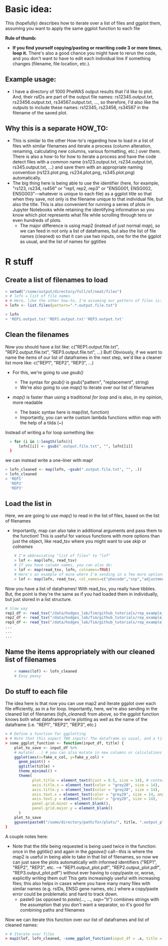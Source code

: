 # Basic idea:
This (hopefully) describes how to iterate over a list of files and ggplot them, assuming you want to apply the same ggplot function to each file

**Rule of thumb:**
- **If you find yourself copying/pasting or rewriting code 3 or more times, loop it.** There's also a good chance you might have to rerun the code, and you don't want to have to edit each individual line if something changes (filename, file location, etc.). 

## Example usage:  
- I have a directory of 1000 PheWAS output results that I'd like to plot. And, their rsIDs are part of the output file names: rs12345.output.txt, rs23456.output.txt, rs34567.output.txt, ..., so therefore, I'd also like the outputs to include these names: rs12345, rs23456, rs34567 in the filename of the saved plot.

## Why this is a separate HOW_TO:
- This is similar to the other How-to's regarding how to load in a list of files with similar filenames and iterate a process (column alteration, renaming, calculating new columns, various formatting, etc.) over them. There is also a how-to for how to iterate a process and have the code detect files with a common name (rs123.output.txt, rs234.output.txt, rs345.output.txt, ...) and save them with an appropriate naming convention (rs123.plot.png, rs234.plot.png, rs345.plot.png) automatically.
- The big thing here is being able to use the identifier (here, for example, "rs123, rs234, rs456" or "rep1, rep2, rep3" or "ENSG001, ENSG002, ENSG003"--whatever is unique to each file) as a ggplot title so that when they save, not only is the filename unique to that individual file, but also the title. This is also convenient for running a series of plots in Jupyter Notebooks while retaining the identifying information so you know which plot represents what file while scrolling through tens or even hundreds of plots.
  - The major difference is using map2 (instead of just normal *map*), so we can feed in not only a list of dataframes, but also the list of file names (cleaned) so that it can use two inputs, one for the the ggplot as usual, and the list of names for ggtitles

# R stuff

## Create a list of filenames to load
```R
> setwd("/some/output/directory/full/of/neat/files")
> # lofn = list of file names
> # Here, like the other how-to, I'm assuming our pattern of files is: REP1.output.txt, REP2.output.txt, REP3.output.txt, ...
> lofn <- list.files(pattern=".*.output.file.txt")

> lofn
> 'REP1.output.txt''REP2.output.txt''REP3.output.txt'

```

## Clean the filenames
Now you should have a list like: c("REP1.output.file.txt", "REP2.output.file.txt", "REP3.output.file.txt", ...)
But! Obviously, if we want to name the items of our list of dataframes in the next step, we'd like a cleaner list more like: c("REP1", "REP2", "REP3", ...)
- For this, we're going to use *gsub()*
  - The syntax for *gsub()* is gsub("pattern", "replacement", string)
  - We're also going to use *map()* to iterate over our list of filenames

- *map()* is faster than using a traditional *for loop* and is also, in my opinion, more readable 
    - The basic syntax here is map(list, function)
    - Importantly, you can write custom lambda functions within map with the help of a tilda (~) 

Instead of writing a for loop something like: 
```R
  > for (i in 1:length(lofn)){
      lofn[[i]] <- gsub(".output.file.txt", "", lofn[[i]]
  }
```
we can instead write a one-liner with map!
```R
> lofn_cleaned <- map(lofn, ~gsub(".output.file.txt", "", .))
> lofn_cleaned
> 'REP1'
  'REP2'
  'REP3'

```

## Load the list in
Here, we are going to use *map()* to read in the list of files, based on the list of filenames
- Importantly, map can also take in additional arguments and pass them to the function! This is useful for various functions with more options than just the object, like read_tsv where you might want to use *skip* or *colnames*
```R
    # I'm abbreviating "list of files" to "lof"
    > lof <- map(lofn, read_tsv)
    # If you have column names, you can also do: 
    > lof <- map(read_tsv, lofn, colnames=TRUE)
    # Here's an example of mine where I'm sending in a few more options
    > lof <- map(lofn, read_tsv, col_names=c("phecode","snp","adjustment","beta","SE","OR","pvalue","type","n_total","n_cases","n_controls","HWE_p","allele_freq","n_no_snp","note","bonferroni","fdr"), skip = 1)
```
Now you have a list of dataframes! With read_tsv, you really have tibbles. But, the point is they're the same as if you had loaded them in individually, but just stored in a list structure. 
```R
# Slow way
rep1_df <- read_tsv("/data/hodges_lab/Tim/github_tutorials/rep_example_files/REP1.output.txt", colnames=TRUE)
rep2_df <- read_tsv("/data/hodges_lab/Tim/github_tutorials/rep_example_files/REP2.output.txt", colnames=TRUE)
rep3_df <- read_tsv("/data/hodges_lab/Tim/github_tutorials/rep_example_files/REP3.output.txt", colnames=TRUE)
...
...
...
```

## Name the items appropriately with our cleaned list of filenames
```R
    > names(lof) <- lofn_cleaned
    # Easy peasy
```

## Do stuff to each file
The idea here is that now you can use map2 and iterate ggplot over each file efficiently, as in a for loop. Importantly, here, we're also sending in the cleaned list of filenames (*lofn_cleaned*) from above, so the ggplot function knows both what dataframe we're plotting as well as the name of the dataframe (i.e. "REP1", "REP2", "REP3", etc.)
```R
> # Define a function for ggplotting
> # Note that this expect TWO inputs! The dataframe as usual, and a title, which we'll provide as a string
> some_ggplot_function <- function(input_df, title) {
    plot_to_save <- input_df %>%
    # mutate(...) # you can also mutate in new columns or calculations or group assignments here (case_when is great)
    ggplot(aes(x=fake_x_col, y=fake_y_col) +
      geom_point() +
      ggtitle(title) +
      theme_minimal() + 
      theme(
            plot.title = element_text(hjust = 0.5, size = 14), # centers the title
            axis.title.x = element_text(color = "grey20", size = 14),
            axis.title.y = element_text(color = "grey20", size = 14),
            axis.text.x = element_text(color = "grey20", size = 14, angle = 90, hjust = 1), # adjusts x-axis to vertical
            axis.text.y = element_text(color = "grey20", size = 14),
            panel.grid.minor = element_blank(),
            panel.grid.major.y = element_blank()
      )
    plot_to_save
    ggsave(paste0("/some/directory/path/for/plots/", title, ".output_plot.pdf"), plot_to_save, width = 8, height = 8, dpi = 150)
}
```
A couple notes here:
- Note that the *title* being requested is being used twice in the function: once in the *ggtitle()* and again in the *ggsave()* call--this is where the map2 is useful in being able to take in that list of filenames, so now we can just save the plots automatically with informed identifiers ("REP1", "REP2", "REP3", etc. --> "REP1.output_plot.pdf", "REP2.output_plot.pdf", "REP3.output_plot.pdf") without ever having to copy/paste or, worse, explicitly writing them out! This gets increasingly useful with increasing files; this also helps in cases where you have many many files with similar names (e.g. rsIDs, ENSG gene names, etc.) where a copy/paste error could be problematic and hard to track down. 
  - paste0 (as opposed to *paste(..., ..., sep="\t")* combines strings with the assumption that you don't want a separator, so it's good for combining paths and filenames


Now we can iterate this function over our list of dataframes and list of cleaned names:
```R
> # Iterate over files
> map2(lof, lofn_cleaned, ~some_ggplot_function(input_df = .x, title = .y))
```










